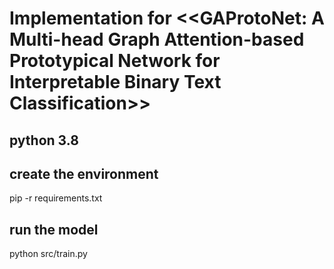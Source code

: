 # Implementation for <<GAProtoNet: A Multi-head Graph Attention-based Prototypical Network for Interpretable Binary Text Classification>>

## python 3.8
## create the environment
pip -r requirements.txt

## run the model
python src/train.py

